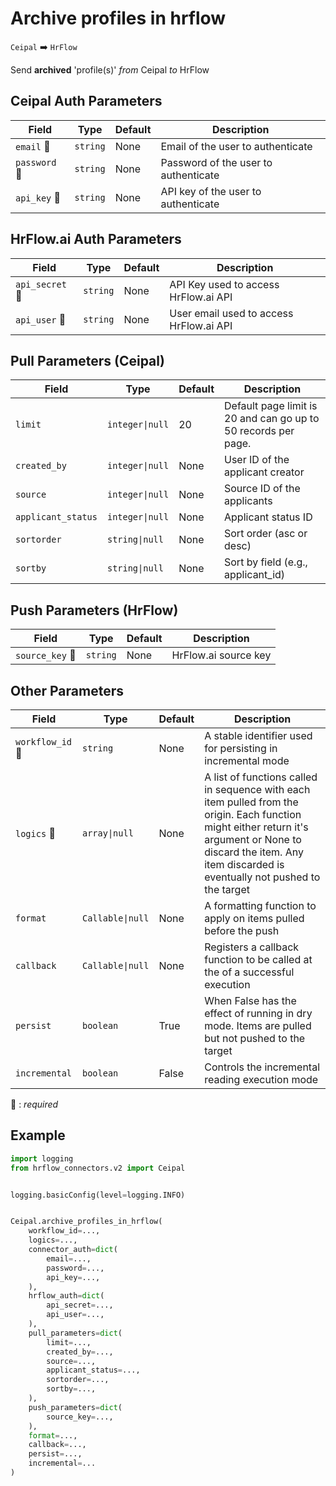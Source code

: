 # Archive profiles in hrflow
`Ceipal` :arrow_right: `HrFlow`

Send **archived** 'profile(s)' _from_ Ceipal _to_ HrFlow



## Ceipal Auth Parameters

| Field | Type | Default | Description |
| ----- | ---- | ------- | ----------- |
| `email` :red_circle: | `string` | None | Email of the user to authenticate |
| `password` :red_circle: | `string` | None | Password of the user to authenticate |
| `api_key` :red_circle: | `string` | None | API key of the user to authenticate |

## HrFlow.ai Auth Parameters

| Field | Type | Default | Description |
| ----- | ---- | ------- | ----------- |
| `api_secret` :red_circle: | `string` | None | API Key used to access HrFlow.ai API |
| `api_user` :red_circle: | `string` | None | User email used to access HrFlow.ai API |

## Pull Parameters (Ceipal)

| Field | Type | Default | Description |
| ----- | ---- | ------- | ----------- |
| `limit`  | `integer\|null` | 20 | Default page limit is 20 and can go up to 50 records per page. |
| `created_by`  | `integer\|null` | None | User ID of the applicant creator |
| `source`  | `integer\|null` | None | Source ID of the applicants |
| `applicant_status`  | `integer\|null` | None | Applicant status ID |
| `sortorder`  | `string\|null` | None | Sort order (asc or desc) |
| `sortby`  | `string\|null` | None | Sort by field (e.g., applicant_id) |

## Push Parameters (HrFlow)

| Field | Type | Default | Description |
| ----- | ---- | ------- | ----------- |
| `source_key` :red_circle: | `string` | None | HrFlow.ai source key |

## Other Parameters

| Field | Type | Default | Description |
| ----- | ---- | ------- | ----------- |
| `workflow_id` :red_circle: | `string` | None | A stable identifier used for persisting in incremental mode |
| `logics` :red_circle: | `array\|null` | None | A list of functions called in sequence with each item pulled from the origin. Each function might either return it's argument or None to discard the item. Any item discarded is eventually not pushed to the target |
| `format`  | `Callable\|null` | None | A formatting function to apply on items pulled before the push |
| `callback`  | `Callable\|null` | None | Registers a callback function to be called at the of a successful execution |
| `persist`  | `boolean` | True | When False has the effect of running in dry mode. Items are pulled but not pushed to the target |
| `incremental`  | `boolean` | False | Controls the incremental reading execution mode |

:red_circle: : *required*

## Example

```python
import logging
from hrflow_connectors.v2 import Ceipal


logging.basicConfig(level=logging.INFO)


Ceipal.archive_profiles_in_hrflow(
    workflow_id=...,
    logics=...,
    connector_auth=dict(
        email=...,
        password=...,
        api_key=...,
    ),
    hrflow_auth=dict(
        api_secret=...,
        api_user=...,
    ),
    pull_parameters=dict(
        limit=...,
        created_by=...,
        source=...,
        applicant_status=...,
        sortorder=...,
        sortby=...,
    ),
    push_parameters=dict(
        source_key=...,
    ),
    format=...,
    callback=...,
    persist=...,
    incremental=...
)
```